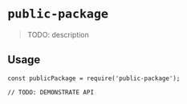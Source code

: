 # `public-package`

> TODO: description

## Usage

```
const publicPackage = require('public-package');

// TODO: DEMONSTRATE API
```
